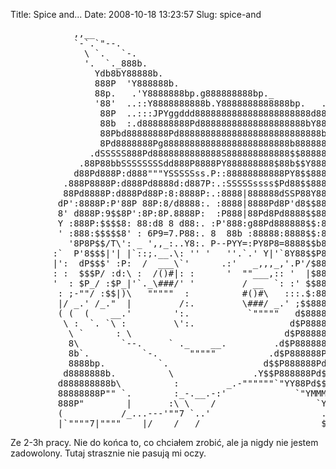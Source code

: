Title: Spice and...
Date: 2008-10-18 13:23:57
Slug: spice-and

<pre>
            ,,__
            `-`.`"--.
              \ `.   `-.                                              |\/|
              '.  `._888b.                                          |/ , `|
                Ydb8bY88888b.                                     dP  '|  |
                888P  'Y888888b.                               ,d88bp,pb .j
                88p.   .'Y8888888bp.g888888888bp._           .d888888P|888'
                '88'  ..::Y8888888888b.Y8888888888888bp.   .d88888P   g888
                 88P  ..:::JPYggddd8888888888888888888888d88888P    .:8888
                 88b  :.d888888888Pd88888888888888888888bY88P"  ...::d8888
                 88Pbd88888888Pd888888888888888888888888888b.  ..::::88888
                 8Pd8888888Pg888888888888888888888888b8888888b..::::d8888P
               .dSSSSS888Pd8888888888888S888888888888$$88888888b.:::88888'
             .88P88bbSSSSSSSSdd888P8888PY888888888$88b$$Y88888888b:d88888
            d88Pd888P:d888"""YSSSSSss.P::88888888888PY8$$888888888b88888P
          .888P8888P:d888Pd8888d:d887P:.:SSSSSssss$Pd88$$8888888888bY888Pp
          88Pd8888P:d888Pd88P:8:8888P:.:8888|888888dSSP88Y8888888888p88:88.
         dP':8888P:P'88P 88P:8/d8888:. :8888|8888Pd8P'd8$$8888888888$88|888
         8' d888P:9$$8P':8P:8P.8888P:  :P888|88Pd8Pd8888$$8888888888$888888
         Y :888P:$$$$8: 88:d8 8 d88:. :P'888:g88Pd888888$$:888888888$888888
         ' :888:$$$$$8' : 6P9=7.P88:. 8  88b :88888:8888$$:888888888$888888
           '8P8P$$/T\': _ ',,_:..Y8:. P--PYY=:PY8P8=8888$$b888888888$888888
        :`  P'8$$$|'| |`::;.__.\: '' '   ''.`.' Y|'`8Y88$$P888888888:888888
        |':  dP$$$' :P:  /  ___\`'      .:'   _,,,_,'.P'/$88888888P8:888888
        : :  $$$P/ :d:\ :  /()#|: :      '  ""___,:: '  |$888888888:8888888
        '  : $P_/ :$P_|'`._\###/' '         / __  `: :' $$8888888P8:8888888
         : ;-""/ :$$|)\   """""  :          #()#\   :::.$:8888888$8:8888888
         |/ _.' /_."  |         /:.         \###/ _.' ;$$8888888P$:88888888
         ( (  (    __.'        ':.           `"""""   d$8888888Pd$b88888888
          \ :  `. `\ :         \':.                  d$P888888Pd$$$88888888
           \ `      : \                             d$P888888Pd$$$$88888888
           8\        `--.     ` ._    __.         .d$P888888Pd$$$$$b8888888
           8b`.          `-.      """""          .d$P888888Pd$$$$$$$8888888
           8888bp.          `.                  d$$P888888Pd$$$$$$$$8888888
          d8888888b.          \               .Y$$P888888Pd$$$$$$$$$b8$8888
         d888888888b\          :         _.-""""""`"YY88Pd$$$$$$$$$$$$8$888
         88888888P"" `.        :_-.__.-:'             `"YMMMM$MMm.Y$$$8$888
         888P"        |       :\ \    /                   `Y$MMMMMMP$$b8$88
         (           /_...---'""7 `..'                     .$YMMMMPd$$$8$$8
         |`""""7|""""    |/    /   /                       $'  `YPd$[fsc]$8
</pre>
<p>Ze 2-3h pracy. Nie do końca to, co chciałem zrobić, ale ja nigdy nie jestem zadowolony. Tutaj strasznie nie pasują mi oczy.</p>